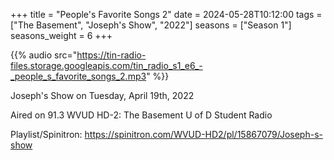 +++
title = "People's Favorite Songs 2"
date = 2024-05-28T10:12:00
tags = ["The Basement", "Joseph's Show", "2022"]
seasons = ["Season 1"]
seasons_weight = 6
+++

{{% audio src="https://tin-radio-files.storage.googleapis.com/tin_radio_s1_e6_-_people_s_favorite_songs_2.mp3" %}}

Joseph's Show on Tuesday, April 19th, 2022

Aired on 91.3 WVUD HD-2: The Basement U of D Student Radio

Playlist/Spinitron: https://spinitron.com/WVUD-HD2/pl/15867079/Joseph-s-show

